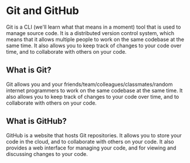# Git and GitHub
Git is a CLI (we'll learn what that means in a moment) tool that is used to manage source code. It is a distributed version control system, which means that it allows multiple people to work on the same codebase at the same time. It also allows you to keep track of changes to your code over time, and to collaborate with others on your code.
## What is Git?
Git allows you and your friends/team/colleagues/classmates/random internet programmers to work on the same codebase at the same time. It also allows you to keep track of changes to your code over time, and to collaborate with others on your code.
## What is GitHub?
GitHub is a website that hosts Git repositories. It allows you to store your code in the cloud, and to collaborate with others on your code. It also provides a web interface for managing your code, and for viewing and discussing changes to your code.